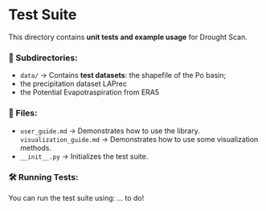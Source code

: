 # Test Suite

This directory contains **unit tests and example usage** for Drought Scan.

### 📂 Subdirectories:
- `data/` → Contains **test datasets**:
  the shapefile of the Po basin; 
- the precipitation dataset LAPrec
- the Potential Evapotraspiration from ERA5

### 📄 Files:
- `user_guide.md` → Demonstrates how to use the library.
 `visualization_guide.md` → Demonstrates how to use some visualization methods.
- `__init__.py` → Initializes the test suite.

### 🛠️ Running Tests:
You can run the test suite using:
... to do!
